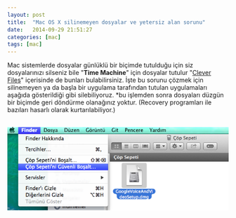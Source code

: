 ```yaml
---
layout: post
title:  "Mac OS X silinemeyen dosyalar ve yetersiz alan sorunu"
date:   2014-09-29 21:51:27
categories: [mac]
tags: [mac]
---
```

Mac sistemlerde dosyalar günlüklü bir biçimde tutulduğu için siz dosyalarınızı silseniz bile "<b>Time Machine</b>" için dosyalar tutulur "[Clever Files](http://cemretok.github.io/2014/11/)" içerisinde de bunları bulabilirsiniz. İşte bu sorunu çözmek için silinemeyen ya da başla bir uygulama tarafından tutulan uygulamaları aşağıda gösterildiği gibi silebiliyoruz.
*bu işlemden sonra dosyaları düzgün bir biçimde geri döndürme olanağınız yoktur.
(Recovery programları ile bazıları hasarlı olarak kurtarılabiliyor.)

<br>![Resim](/images/12-1.png)<br>
